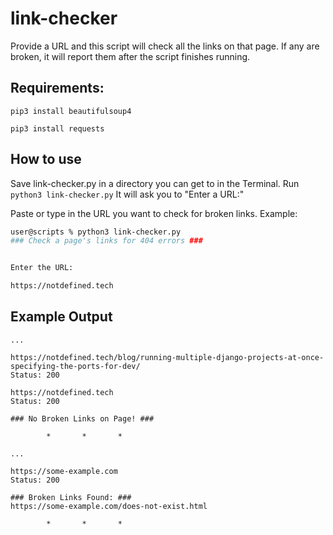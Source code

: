 # link-checker
Provide a URL and this script will check all the links on that page. If any are broken, it will report them after the script finishes running.

## Requirements:
```pip3 install beautifulsoup4```

```pip3 install requests```

## How to use
Save link-checker.py in a directory you can get to in the Terminal. 
Run ```python3 link-checker.py```
It will ask you to "Enter a URL:"

Paste or type in the URL you want to check for broken links. Example:
```zsh
user@scripts % python3 link-checker.py
### Check a page's links for 404 errors ###


Enter the URL:

https://notdefined.tech
```

## Example Output
```shell
...

https://notdefined.tech/blog/running-multiple-django-projects-at-once-specifying-the-ports-for-dev/
Status: 200

https://notdefined.tech
Status: 200

### No Broken Links on Page! ###

        *       *       *
```

```shell
...

https://some-example.com
Status: 200

### Broken Links Found: ###
https://some-example.com/does-not-exist.html

        *       *       *
```
